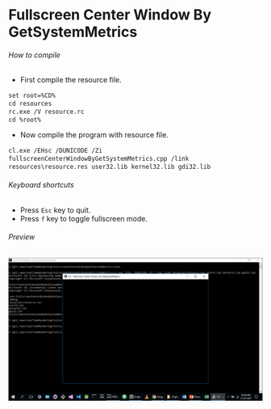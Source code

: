Fullscreen Center Window By GetSystemMetrics
============================================

###### How to compile

- First compile the resource file.

```
set root=%CD%
cd resources
rc.exe /V resource.rc
cd %root%
```

- Now compile the program with resource file.

```
cl.exe /EHsc /DUNICODE /Zi fullscreenCenterWindowByGetSystemMetrics.cpp /link resources\resource.res user32.lib kernel32.lib gdi32.lib
```

###### Keyboard shortcuts
- Press ```Esc``` key to quit.
- Press ```f``` key to toggle fullscreen mode.

###### Preview
![fullscreenCenterWindowByGetSystemMetrics][fullscreenCenterWindowByGetSystemMetrics-image]

[//]: # "Image declaration"

[fullscreenCenterWindowByGetSystemMetrics-image]: ./preview/fullscreenCenterWindowByGetSystemMetrics.png "Fullscreen Center Window By GetSystemMetrics"
